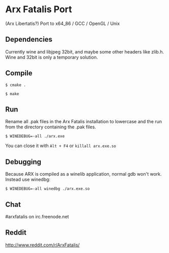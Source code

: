 # Arx Fatalis Port

(Arx Libertatis?)
Port to x64_86 / GCC / OpenGL / Unix

## Dependencies

Currently wine and libjpeg 32bit, and maybe some other headers like zlib.h.
Wine and 32bit is only a temporary solution.

## Compile

`$ cmake .`

`$ make`

## Run

Rename all .pak files in the Arx Fatalis installation to lowercase and the run from the directory containing the .pak files.

`$ WINEDEBUG=-all ./arx.exe`

You can close it with `Alt + F4` or `killall arx.exe.so`

## Debugging

Because ARX is compiled as a winelib application, normal gdb won't work. Instead use winedbg:

`$ WINEDEBUG=-all winedbg ./arx.exe.so`

## Chat

\#arxfatalis on irc.freenode.net

## Reddit

http://www.reddit.com/r/ArxFatalis/
